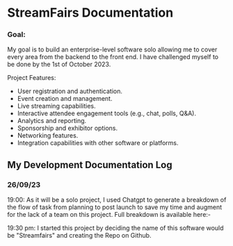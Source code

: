 # StreamFairs Documentation

### Goal:
My goal is to build an enterprise-level software solo allowing me to cover every area from the backend to the front end. I have  challenged myself to be done by the 1st of October 2023. 

Project Features:
- User registration and authentication.
- Event creation and management.
- Live streaming capabilities.
- Interactive attendee engagement tools (e.g., chat, polls, Q&A).
- Analytics and reporting.
- Sponsorship and exhibitor options.
- Networking features.
- Integration capabilities with other software or platforms.

## My Development Documentation Log

### 26/09/23
19:00: As it will be a solo project, I used Chatgpt to generate a breakdown of the flow of task from planning to post launch to save my time and augment for the lack of a team on this project. Full breakdown is available here:- 

19:30 pm: I started this project by deciding the name of this software would be "Streamfairs" and creating the Repo on Github. 

